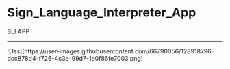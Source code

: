 
# Sign_Language_Interpreter_App
SLI APP
<hr />
![1ss](https://user-images.githubusercontent.com/66790056/128918796-dcc878d4-f726-4c3e-99d7-1e0f86fe7003.png)
